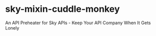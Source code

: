 # sky-mixin-cuddle-monkey
An API Preheater for Sky APIs - Keep Your API Company When It Gets Lonely
